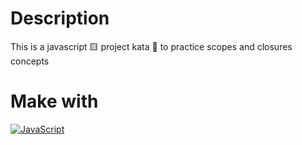 # Description
This is a javascript 🟨 project kata 🥋 to practice scopes and closures concepts

# Make with
[![JavaScript](https://img.shields.io/badge/javascript-ead547?style=for-the-badge&logo=javascript&logoColor=white&labelColor=000000)]()